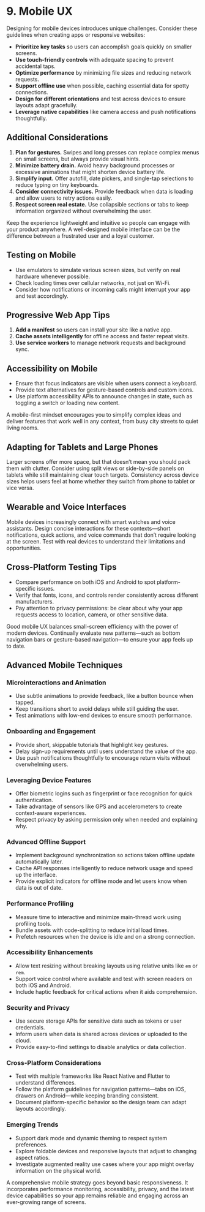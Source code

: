 # 9. Mobile UX

Designing for mobile devices introduces unique challenges. Consider these guidelines when creating apps or responsive websites:

- **Prioritize key tasks** so users can accomplish goals quickly on smaller screens.
- **Use touch-friendly controls** with adequate spacing to prevent accidental taps.
- **Optimize performance** by minimizing file sizes and reducing network requests.
- **Support offline use** when possible, caching essential data for spotty connections.
- **Design for different orientations** and test across devices to ensure layouts adapt gracefully.
- **Leverage native capabilities** like camera access and push notifications thoughtfully.

## Additional Considerations

1. **Plan for gestures.** Swipes and long presses can replace complex menus on small screens, but always provide visual hints.
2. **Minimize battery drain.** Avoid heavy background processes or excessive animations that might shorten device battery life.
3. **Simplify input.** Offer autofill, date pickers, and single-tap selections to reduce typing on tiny keyboards.
4. **Consider connectivity issues.** Provide feedback when data is loading and allow users to retry actions easily.
5. **Respect screen real estate.** Use collapsible sections or tabs to keep information organized without overwhelming the user.

Keep the experience lightweight and intuitive so people can engage with your product anywhere. A well-designed mobile interface can be the difference between a frustrated user and a loyal customer.

## Testing on Mobile

- Use emulators to simulate various screen sizes, but verify on real hardware whenever possible.
- Check loading times over cellular networks, not just on Wi-Fi.
- Consider how notifications or incoming calls might interrupt your app and test accordingly.

## Progressive Web App Tips

1. **Add a manifest** so users can install your site like a native app.
2. **Cache assets intelligently** for offline access and faster repeat visits.
3. **Use service workers** to manage network requests and background sync.

## Accessibility on Mobile

- Ensure that focus indicators are visible when users connect a keyboard.
- Provide text alternatives for gesture-based controls and custom icons.
- Use platform accessibility APIs to announce changes in state, such as toggling a switch or loading new content.

A mobile-first mindset encourages you to simplify complex ideas and deliver features that work well in any context, from busy city streets to quiet living rooms.

## Adapting for Tablets and Large Phones

Larger screens offer more space, but that doesn’t mean you should pack them with clutter. Consider using split views or side-by-side panels on tablets while still maintaining clear touch targets. Consistency across device sizes helps users feel at home whether they switch from phone to tablet or vice versa.

## Wearable and Voice Interfaces

Mobile devices increasingly connect with smart watches and voice assistants. Design concise interactions for these contexts—short notifications, quick actions, and voice commands that don’t require looking at the screen. Test with real devices to understand their limitations and opportunities.

## Cross-Platform Testing Tips

- Compare performance on both iOS and Android to spot platform-specific issues.
- Verify that fonts, icons, and controls render consistently across different manufacturers.
- Pay attention to privacy permissions: be clear about why your app requests access to location, camera, or other sensitive data.

Good mobile UX balances small-screen efficiency with the power of modern devices. Continually evaluate new patterns—such as bottom navigation bars or gesture-based navigation—to ensure your app feels up to date.

## Advanced Mobile Techniques

### Microinteractions and Animation
- Use subtle animations to provide feedback, like a button bounce when tapped.
- Keep transitions short to avoid delays while still guiding the user.
- Test animations with low-end devices to ensure smooth performance.

### Onboarding and Engagement
- Provide short, skippable tutorials that highlight key gestures.
- Delay sign-up requirements until users understand the value of the app.
- Use push notifications thoughtfully to encourage return visits without overwhelming users.

### Leveraging Device Features
- Offer biometric logins such as fingerprint or face recognition for quick authentication.
- Take advantage of sensors like GPS and accelerometers to create context-aware experiences.
- Respect privacy by asking permission only when needed and explaining why.

### Advanced Offline Support
- Implement background synchronization so actions taken offline update automatically later.
- Cache API responses intelligently to reduce network usage and speed up the interface.
- Provide explicit indicators for offline mode and let users know when data is out of date.

### Performance Profiling
- Measure time to interactive and minimize main-thread work using profiling tools.
- Bundle assets with code-splitting to reduce initial load times.
- Prefetch resources when the device is idle and on a strong connection.

### Accessibility Enhancements
- Allow text resizing without breaking layouts using relative units like `em` or `rem`.
- Support voice control where available and test with screen readers on both iOS and Android.
- Include haptic feedback for critical actions when it aids comprehension.

### Security and Privacy
- Use secure storage APIs for sensitive data such as tokens or user credentials.
- Inform users when data is shared across devices or uploaded to the cloud.
- Provide easy-to-find settings to disable analytics or data collection.

### Cross-Platform Considerations
- Test with multiple frameworks like React Native and Flutter to understand differences.
- Follow the platform guidelines for navigation patterns—tabs on iOS, drawers on Android—while keeping branding consistent.
- Document platform-specific behavior so the design team can adapt layouts accordingly.

### Emerging Trends
- Support dark mode and dynamic theming to respect system preferences.
- Explore foldable devices and responsive layouts that adjust to changing aspect ratios.
- Investigate augmented reality use cases where your app might overlay information on the physical world.

A comprehensive mobile strategy goes beyond basic responsiveness. It incorporates performance monitoring, accessibility, privacy, and the latest device capabilities so your app remains reliable and engaging across an ever-growing range of screens.
